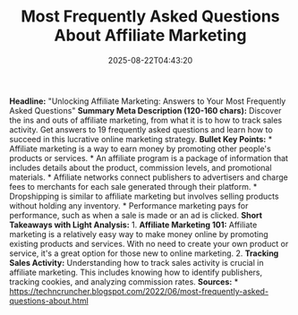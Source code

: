 ﻿---
title: "Most Frequently Asked Questions About Affiliate Marketing"
date: "2025-08-22T04:43:20"
category: "Markets"
summary: ""
slug: "most frequently asked questions about affiliate marketing"
source_urls:
  - "https://techncruncher.blogspot.com/2022/06/most-frequently-asked-questions-about.html"
seo:
  title: "Most Frequently Asked Questions About Affiliate Marketing | Hash n Hedge"
  description: ""
  keywords: ["news", "markets", "brief"]
---
**Headline:** "Unlocking Affiliate Marketing: Answers to Your Most Frequently Asked Questions"  **Summary Meta Description (120-160 chars):** Discover the ins and outs of affiliate marketing, from what it is to how to track sales activity. Get answers to 19 frequently asked questions and learn how to succeed in this lucrative online marketing strategy.  **Bullet Key Points:**  * Affiliate marketing is a way to earn money by promoting other people's products or services. * An affiliate program is a package of information that includes details about the product, commission levels, and promotional materials. * Affiliate networks connect publishers to advertisers and charge fees to merchants for each sale generated through their platform. * Dropshipping is similar to affiliate marketing but involves selling products without holding any inventory. * Performance marketing pays for performance, such as when a sale is made or an ad is clicked.  **Short Takeaways with Light Analysis:**  1. **Affiliate Marketing 101:** Affiliate marketing is a relatively easy way to make money online by promoting existing products and services. With no need to create your own product or service, it's a great option for those new to online marketing. 2. **Tracking Sales Activity:** Understanding how to track sales activity is crucial in affiliate marketing. This includes knowing how to identify publishers, tracking cookies, and analyzing commission rates.  **Sources:**  * https://techncruncher.blogspot.com/2022/06/most-frequently-asked-questions-about.html 
